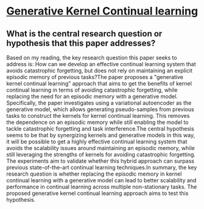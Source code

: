 # [Generative Kernel Continual learning](https://arxiv.org/abs/2112.13410v1)

## What is the central research question or hypothesis that this paper addresses?

Based on my reading, the key research question this paper seeks to address is: How can we develop an effective continual learning system that avoids catastrophic forgetting, but does not rely on maintaining an explicit episodic memory of previous tasks?The paper proposes a "generative kernel continual learning" approach that aims to get the benefits of kernel continual learning in terms of avoiding catastrophic forgetting, while replacing the need for an episodic memory with a generative model. Specifically, the paper investigates using a variational autoencoder as the generative model, which allows generating pseudo-samples from previous tasks to construct the kernels for kernel continual learning. This removes the dependence on an episodic memory while still enabling the model to tackle catastrophic forgetting and task interference.The central hypothesis seems to be that by synergizing kernels and generative models in this way, it will be possible to get a highly effective continual learning system that avoids the scalability issues around maintaining an episodic memory, while still leveraging the strengths of kernels for avoiding catastrophic forgetting. The experiments aim to validate whether this hybrid approach can surpass previous state-of-the-art continual learning techniques.In summary, the key research question is whether replacing the episodic memory in kernel continual learning with a generative model can lead to better scalability and performance in continual learning across multiple non-stationary tasks. The proposed generative kernel continual learning approach aims to test this hypothesis.
